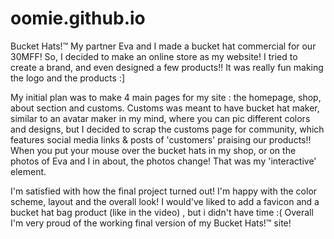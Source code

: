 # oomie.github.io
Bucket Hats!™ 
My partner Eva and I made a bucket hat commercial for our 30MFF! So, I decided to make an online store as my website! I tried to create a brand, and even designed a few products!! It was really fun making the logo and the products :]

My initial plan was to make 4 main pages for my site : the homepage, shop, about section and customs. Customs was meant to have bucket hat maker, similar to an avatar maker in my mind, where you can pic different colors and designs, but I decided to scrap the customs page for community, which features social media links & posts of 'customers' praising our products!! When you put your mouse over the bucket hats in my shop, or on the photos of Eva and I in about, the photos change! That was my 'interactive' element.

I'm satisfied with how the final project turned out! I'm happy with the color scheme, layout and the overall look! I would've liked to add a favicon and a bucket hat bag product (like in the video) , but i didn't have time :( Overall I'm very proud of the working final version of my Bucket Hats!™ site! 

